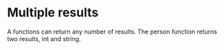 # Multiple results
A functions can return any number of results. The person function returns two results, int and string.

